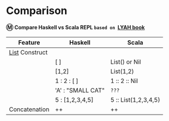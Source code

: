 # Comparison

#### :m: Compare Haskell vs Scala REPL `based on `[LYAH book](http://learnyouahaskell.com/)

| Feature         | Haskell      | Scala         |
|-----------------|--------------|---------------|
| [List](https://en.wikipedia.org/wiki/List_(abstract_data_type)) Construct  |              |               |
|                 | [ ]          | List() or Nil |
|                 | [1,2]        | List(1,2)     |
|                 | 1 : 2 : [ ]  | 1 :: 2 :: Nil |
|                 | 'A' : "SMALL CAT" |  `???`               |
|                 | 5 : [1,2,3,4,5]   | 5 :: List(1,2,3,4,5) | 
| Concatenation   |  ++          |  ++           |



